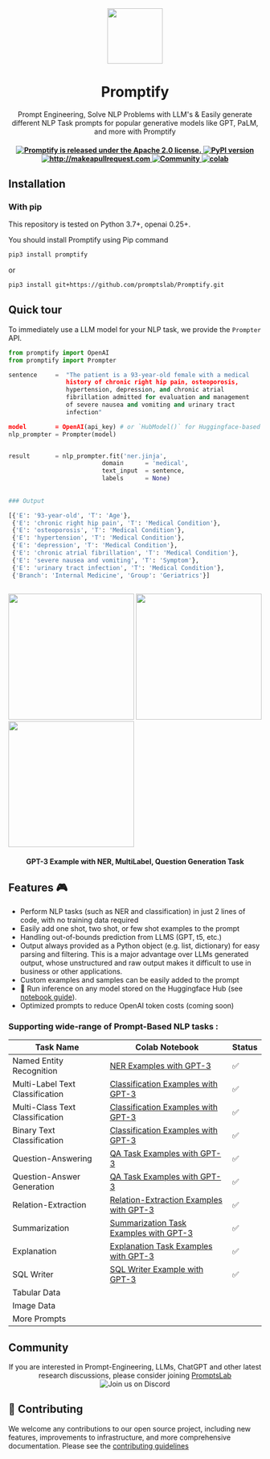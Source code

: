 <div align="center">
<img width="110px" src="https://raw.githubusercontent.com/promptslab/Promptify/main/assets/logo.png">
<h1>Promptify</h1></div>
<!-- 
<h2 align="center">Promptify</h2> -->

<p align="center">
  <p align="center">Prompt Engineering, Solve NLP Problems with LLM's & Easily generate different NLP Task prompts for popular generative models like GPT, PaLM, and more with Promptify
</p>
</p>

 <h4 align="center">
  <a href="https://github.com/promptslab/Promptify/blob/main/LICENSE">
    <img src="https://img.shields.io/badge/License-Apache_2.0-blue.svg" alt="Promptify is released under the Apache 2.0 license." />
  </a>
  <a href="https://pypi.org/project/promptify/">
    <img src="https://badge.fury.io/py/Promptify.svg" alt="PyPI version" />
  </a>
  <a href="http://makeapullrequest.com">
    <img src="https://img.shields.io/badge/PRs-welcome-brightgreen.svg?style=flat-square" alt="http://makeapullrequest.com" />
  </a>
  <a href="https://discord.gg/m88xfYMbK6">
    <img src="https://img.shields.io/badge/Discord-Community-orange" alt="Community" />
  </a>
  <a href="#">
    <img src="https://colab.research.google.com/assets/colab-badge.svg" alt="colab" />
  </a>
</h4>


## Installation

### With pip

This repository is tested on Python 3.7+, openai 0.25+.

You should install Promptify using Pip command

```bash
pip3 install promptify
```

or

```bash
pip3 install git+https://github.com/promptslab/Promptify.git
```

## Quick tour

To immediately use a LLM model for your NLP task, we provide the `Prompter` API.

```python
from promptify import OpenAI
from promptify import Prompter

sentence     =  "The patient is a 93-year-old female with a medical  				 
                history of chronic right hip pain, osteoporosis,					
                hypertension, depression, and chronic atrial						
                fibrillation admitted for evaluation and management				
                of severe nausea and vomiting and urinary tract				
                infection"

model        = OpenAI(api_key) # or `HubModel()` for Huggingface-based inference
nlp_prompter = Prompter(model)


result       = nlp_prompter.fit('ner.jinja',
                          domain      = 'medical',
                          text_input  = sentence, 
                          labels      = None)
                          
                          
### Output

[{'E': '93-year-old', 'T': 'Age'},
 {'E': 'chronic right hip pain', 'T': 'Medical Condition'},
 {'E': 'osteoporosis', 'T': 'Medical Condition'},
 {'E': 'hypertension', 'T': 'Medical Condition'},
 {'E': 'depression', 'T': 'Medical Condition'},
 {'E': 'chronic atrial fibrillation', 'T': 'Medical Condition'},
 {'E': 'severe nausea and vomiting', 'T': 'Symptom'},
 {'E': 'urinary tract infection', 'T': 'Medical Condition'},
 {'Branch': 'Internal Medicine', 'Group': 'Geriatrics'}]
 
```

<p float="left">
  <img src="https://raw.githubusercontent.com/promptslab/Promptify/main/assets/ner.png" width="250" />
  <img src="https://raw.githubusercontent.com/promptslab/Promptify/main/assets/multilabel.png" width="250" /> 
  <img src="https://raw.githubusercontent.com/promptslab/Promptify/main/assets/qa_gen.png" width="250" />
</p>
<h4 align="center">GPT-3 Example with NER, MultiLabel, Question Generation Task</h3>


<h2>Features 🎮 </h2>
<ul>
  <li> Perform NLP tasks (such as NER and classification) in just 2 lines of code, with no training data required</li>
  <li> Easily add one shot, two shot, or few shot examples to the prompt</li>
  <li> Handling out-of-bounds prediction from LLMS (GPT, t5, etc.)</li>
  <li> Output always provided as a Python object (e.g. list, dictionary) for easy parsing and filtering. This is a major advantage over LLMs generated output, whose unstructured and raw output makes it difficult to use in business or other applications.</li>
  <li> Custom examples and samples can be easily added to the prompt</li>
  <li> 🤗 Run inference on any model stored on the Huggingface Hub (see <a href="https://github.com/promptslab/Promptify/blob/main/examples/huggingface.ipynb">notebook guide</a>).</li>
  <li> Optimized prompts to reduce OpenAI token costs (coming soon)</li>
</ul>


### Supporting wide-range of Prompt-Based NLP tasks :

| Task Name | Colab Notebook | Status |
|-------------|-------|-------|
| Named Entity Recognition | [NER Examples with GPT-3](https://colab.research.google.com/drive/16DUUV72oQPxaZdGMH9xH1WbHYu6Jqk9Q?usp=sharing) | ✅  |
| Multi-Label Text Classification | [Classification Examples with GPT-3](https://colab.research.google.com/drive/1gNqDxNyMMUO67DxigzRAOa7C_Tcr2g6M?usp=sharing) | ✅    |
| Multi-Class Text Classification | [Classification Examples with GPT-3](https://colab.research.google.com/drive/1gNqDxNyMMUO67DxigzRAOa7C_Tcr2g6M?usp=sharing) | ✅    |
| Binary Text Classification  | [Classification Examples with GPT-3](https://colab.research.google.com/drive/1gNqDxNyMMUO67DxigzRAOa7C_Tcr2g6M?usp=sharing) | ✅    |
| Question-Answering | [QA Task Examples with GPT-3](https://colab.research.google.com/drive/1Yhl7iFb7JF0x89r1L3aDuufydVWX_VrL?usp=sharing) | ✅    |
| Question-Answer Generation | [QA Task Examples with GPT-3](https://colab.research.google.com/drive/1Yhl7iFb7JF0x89r1L3aDuufydVWX_VrL?usp=sharing) | ✅    |
| Relation-Extraction | [Relation-Extraction Examples with GPT-3](https://colab.research.google.com/drive/1iW4QNjllc8ktaQBWh3_04340V-tap1co?usp=sharing) | ✅    |
| Summarization  | [Summarization Task Examples with GPT-3](https://colab.research.google.com/drive/1PlXIAMDtrK-RyVdDhiSZy6ztcDWsNPNw?usp=sharing) | ✅    |
| Explanation    | [Explanation Task Examples with GPT-3](https://colab.research.google.com/drive/1PlXIAMDtrK-RyVdDhiSZy6ztcDWsNPNw?usp=sharing) | ✅    |
| SQL Writer    | [SQL Writer Example with GPT-3](https://colab.research.google.com/drive/1JNUYCTdqkdeIAxiX-NzR-4dngdmWj0rV?usp=sharing) | ✅    |
| Tabular Data | |    |
| Image Data | |     |
| More Prompts | |     |

## Community 
<div align="center">
If you are interested in Prompt-Engineering, LLMs, ChatGPT and other latest research discussions, please consider joining <a href="https://discord.gg/m88xfYMbK6">PromptsLab</a></div>
<div align="center">
<img alt="Join us on Discord" src="https://img.shields.io/discord/1069129502472556587?color=5865F2&logo=discord&logoColor=white">
</div>


## 💁 Contributing

We welcome any contributions to our open source project, including new features, improvements to infrastructure, and more comprehensive documentation. 
Please see the [contributing guidelines](contribute.md)
